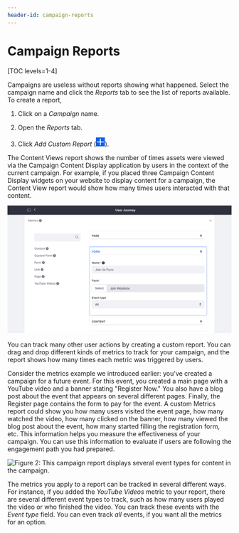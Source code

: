 ```yaml
---
header-id: campaign-reports
---
```


# Campaign Reports

[TOC levels=1-4]

Campaigns are useless without reports showing what happened. Select the
campaign name and click the *Reports* tab to see the list of reports available.
To create a report,

1.  Click on a *Campaign* name.

2.  Open the *Reports* tab.

3.  Click *Add Custom Report* (![Add Custom Report](../../images-dxp/icon-add.png)).

The Content Views report shows the number of times assets were viewed via the
Campaign Content Display application by users in the context of the current
campaign. For example, if you placed three Campaign Content Display
widgets on your website to display content for a campaign, the Content
View report would show how many times users interacted with that content.

![Figure 1: You can build your own custom campaign report to fit your needs.](../../images-dxp/audience-targeting-report-builder.png)

You can track many other user actions by creating a custom report. You can drag
and drop different kinds of metrics to track for your campaign, and the report
shows how many times each metric was triggered by users.

Consider the metrics example we introduced earlier: you've created a campaign
for a future event. For this event, you created a main page with a YouTube
video and a banner stating "Register Now." You also have a blog post about the
event that appears on several different pages. Finally, the Register page
contains the form to pay for the event. A custom Metrics report could show you
how many users visited the event page, how many watched the video, how many
clicked on the banner, how many viewed the blog post about the event, how many
started filling the registration form, etc. This information helps you measure
the effectiveness of your campaign. You can use this information to evaluate
if users are following the engagement path you had prepared.

![Figure 2: This campaign report displays several event types for content in
the campaign.](../../images-dxp/audience-targeting-campaign-report.png)

The metrics you apply to a report can be tracked in several different ways. For
instance, if you added the *YouTube Videos* metric to your report, there are
several different event types to track, such as how many users played the video
or who finished the video. You can track these events with the *Event type*
field. You can even track *all* events, if you want all the metrics for an
option.
